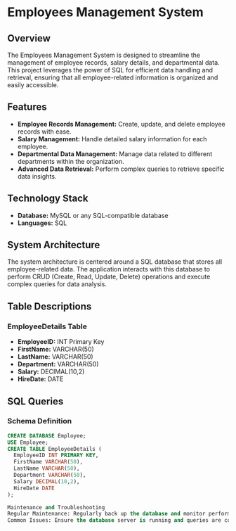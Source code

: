 # Employees Management System

## Overview
The Employees Management System is designed to streamline the management of employee records, salary details, and departmental data. This project leverages the power of SQL for efficient data handling and retrieval, ensuring that all employee-related information is organized and easily accessible.

## Features
- **Employee Records Management:** Create, update, and delete employee records with ease.
- **Salary Management:** Handle detailed salary information for each employee.
- **Departmental Data Management:** Manage data related to different departments within the organization.
- **Advanced Data Retrieval:** Perform complex queries to retrieve specific data insights.

## Technology Stack
- **Database:** MySQL or any SQL-compatible database
- **Languages:** SQL

## System Architecture
The system architecture is centered around a SQL database that stores all employee-related data. The application interacts with this database to perform CRUD (Create, Read, Update, Delete) operations and execute complex queries for data analysis.

## Table Descriptions
### EmployeeDetails Table
- **EmployeeID:** INT Primary Key
- **FirstName:** VARCHAR(50)
- **LastName:** VARCHAR(50)
- **Department:** VARCHAR(50)
- **Salary:** DECIMAL(10,2)
- **HireDate:** DATE

## SQL Queries
### Schema Definition
```sql
CREATE DATABASE Employee;
USE Employee;
CREATE TABLE EmployeeDetails (
  EmployeeID INT PRIMARY KEY,
  FirstName VARCHAR(50),
  LastName VARCHAR(50),
  Department VARCHAR(50),
  Salary DECIMAL(10,2),
  HireDate DATE
);

Maintenance and Troubleshooting
Regular Maintenance: Regularly back up the database and monitor performance.
Common Issues: Ensure the database server is running and queries are correctly structured.
  

